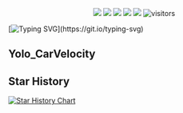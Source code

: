 

<!--   my-icons -->
<p align="center">
    <a href="https://github.com/erbiaoger/Yolo_CarVelocity"><img src="https://img.shields.io/badge/status-updating-brightgreen.svg"></a>
    <a href="https://github.com/python/cpython"><img src="https://img.shields.io/badge/Python-3.10-FF1493.svg"></a>
    <a href="https://github.com/erbiaoger/Yolo_CarVelocity/graphs/contributors"><img src="https://img.shields.io/github/contributors/erbiaoger/Yolo_CarVelocity?color=blue"></a>
    <a href="https://github.com/erbiaoger/Yolo_CarVelocity/stargazers"><img src="https://img.shields.io/github/stars/erbiaoger/Yolo_CarVelocity.svg?logo=github"></a>
    <a href="https://github.com/erbiaoger/erbiaoger/network/members"><img src="https://img.shields.io/github/forks/adjtomo/seisflows.svg?color=blue&logo=github"></a>
    <img src="https://visitor-badge.laobi.icu/badge?page_id=erbiaoger.erbiaoger" alt="visitors"/>   
</p>


[![Typing SVG](https://readme-typing-svg.herokuapp.com?color=%2336BCF7&center=true&vCenter=true&width=600&lines=Hi+there+👋,+I+am+Zhiyu+Zhang;a+Master+of+Geophysics+from+Jilin+University+🇨🇳.;You+can+call+me+"erbiaoger"!;+Welcome+to+My+Profile!)](https://git.io/typing-svg)

## Yolo_CarVelocity




## Star History

[![Star History Chart](https://api.star-history.com/svg?repos=erbiaoger/Yolo_CarVelocity&type=Date)](https://star-history.com/#erbiaoger/Yolo_CarVelocity&Date)



